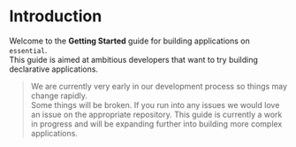 # Introduction
Welcome to the **Getting Started** guide for building applications on `essential`. \
This guide is aimed at ambitious developers that want to try building declarative applications.

> We are currently very early in our development process so things may change rapidly. \
Some things will be broken. If you run into any issues we would love an issue on the appropriate repository.
This guide is currently a work in progress and will be expanding further into building more complex applications.